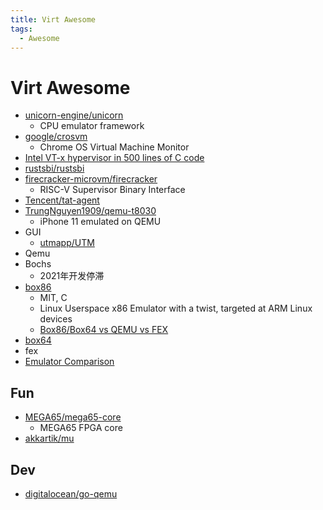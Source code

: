 ```yaml
---
title: Virt Awesome
tags:
  - Awesome
---
```


# Virt Awesome

- [unicorn-engine/unicorn](https://github.com/unicorn-engine/unicorn)
  - CPU emulator framework
- [google/crosvm](https://github.com/google/crosvm)
  - Chrome OS Virtual Machine Monitor
- [Intel VT-x hypervisor in 500 lines of C code](https://ionescu007.github.io/SimpleVisor/)
- [rustsbi/rustsbi](https://github.com/rustsbi/rustsbi)
- [firecracker-microvm/firecracker](https://github.com/firecracker-microvm/firecracker)
  - RISC-V Supervisor Binary Interface
- [Tencent/tat-agent](https://github.com/Tencent/tat-agent)
- [TrungNguyen1909/qemu-t8030](https://github.com/TrungNguyen1909/qemu-t8030)
  - iPhone 11 emulated on QEMU
- GUI
  - [utmapp/UTM](https://github.com/utmapp/UTM)
- Qemu
- Bochs
  - 2021年开发停滞
- [box86](https://github.com/ptitSeb/box86)
  - MIT, C
  - Linux Userspace x86 Emulator with a twist, targeted at ARM Linux devices
  - [Box86/Box64 vs QEMU vs FEX](https://box86.org/2022/03/box86-box64-vs-qemu-vs-fex-vs-rosetta2/)
- [box64](https://github.com/ptitSeb/box64)
- fex
- [Emulator Comparison](https://wiki.osdev.org/Emulator_Comparison)

## Fun

- [MEGA65/mega65-core](https://github.com/MEGA65/mega65-core)
  - MEGA65 FPGA core
- [akkartik/mu](https://github.com/akkartik/mu)

## Dev

- [digitalocean/go-qemu](https://github.com/digitalocean/go-qemu)

